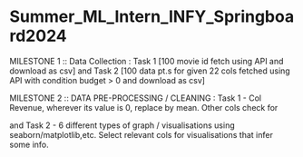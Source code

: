 # Summer_ML_Intern_INFY_Springboard2024

MILESTONE 1 :: 
Data Collection :
Task 1 [100 movie id fetch using API  and download as csv] 
and 
Task 2 [100 data pt.s for given 22 cols fetched using API with condition budget > 0 and download as csv]


MILESTONE 2 ::
DATA PRE-PROCESSING / CLEANING :
Task 1 - 
Col Revenue, wherever its value is 0, replace by mean.
Other cols check for 

and 
Task 2 - 
6 different types of graph / visualisations using seaborn/matplotlib,etc.
Select relevant cols for visualisations that infer some info.


